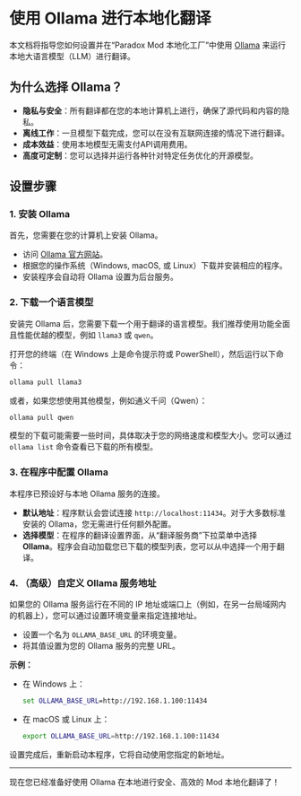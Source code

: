# 使用 Ollama 进行本地化翻译

本文档将指导您如何设置并在“Paradox Mod 本地化工厂”中使用 [Ollama](https://ollama.com/) 来运行本地大语言模型（LLM）进行翻译。

## 为什么选择 Ollama？

- **隐私与安全**：所有翻译都在您的本地计算机上进行，确保了源代码和内容的隐私。
- **离线工作**：一旦模型下载完成，您可以在没有互联网连接的情况下进行翻译。
- **成本效益**：使用本地模型无需支付API调用费用。
- **高度可定制**：您可以选择并运行各种针对特定任务优化的开源模型。

## 设置步骤

### 1. 安装 Ollama

首先，您需要在您的计算机上安装 Ollama。

- 访问 [Ollama 官方网站](https://ollama.com/)。
- 根据您的操作系统（Windows, macOS, 或 Linux）下载并安装相应的程序。
- 安装程序会自动将 Ollama 设置为后台服务。

### 2. 下载一个语言模型

安装完 Ollama 后，您需要下载一个用于翻译的语言模型。我们推荐使用功能全面且性能优越的模型，例如 `llama3` 或 `qwen`。

打开您的终端（在 Windows 上是命令提示符或 PowerShell），然后运行以下命令：

```bash
ollama pull llama3
```

或者，如果您想使用其他模型，例如通义千问（Qwen）：

```bash
ollama pull qwen
```

模型的下载可能需要一些时间，具体取决于您的网络速度和模型大小。您可以通过 `ollama list` 命令查看已下载的所有模型。

### 3. 在程序中配置 Ollama

本程序已预设好与本地 Ollama 服务的连接。

- **默认地址**：程序默认会尝试连接 `http://localhost:11434`。对于大多数标准安装的 Ollama，您无需进行任何额外配置。
- **选择模型**：在程序的翻译设置界面，从“翻译服务商”下拉菜单中选择 **Ollama**。程序会自动加载您已下载的模型列表，您可以从中选择一个用于翻译。

### 4. （高级）自定义 Ollama 服务地址

如果您的 Ollama 服务运行在不同的 IP 地址或端口上（例如，在另一台局域网内的机器上），您可以通过设置环境变量来指定连接地址。

- 设置一个名为 `OLLAMA_BASE_URL` 的环境变量。
- 将其值设置为您的 Ollama 服务的完整 URL。

**示例：**

- 在 Windows 上：
  ```cmd
  set OLLAMA_BASE_URL=http://192.168.1.100:11434
  ```
- 在 macOS 或 Linux 上：
  ```bash
  export OLLAMA_BASE_URL=http://192.168.1.100:11434
  ```

设置完成后，重新启动本程序，它将自动使用您指定的新地址。

---

现在您已经准备好使用 Ollama 在本地进行安全、高效的 Mod 本地化翻译了！